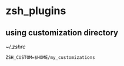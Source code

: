 # zsh_plugins

## using customization directory

*~/.zshrc*

```
ZSH_CUSTOM=$HOME/my_customizations
```
